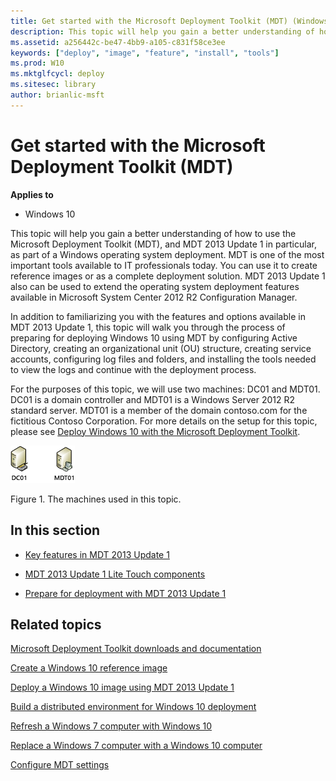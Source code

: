 ```yaml
---
title: Get started with the Microsoft Deployment Toolkit (MDT) (Windows 10)
description: This topic will help you gain a better understanding of how to use the Microsoft Deployment Toolkit (MDT), and MDT 2013 Update 1 in particular, as part of a Windows operating system deployment.
ms.assetid: a256442c-be47-4bb9-a105-c831f58ce3ee
keywords: ["deploy", "image", "feature", "install", "tools"]
ms.prod: W10
ms.mktglfcycl: deploy
ms.sitesec: library
author: brianlic-msft
---
```


# Get started with the Microsoft Deployment Toolkit (MDT)


**Applies to**

-   Windows 10

This topic will help you gain a better understanding of how to use the Microsoft Deployment Toolkit (MDT), and MDT 2013 Update 1 in particular, as part of a Windows operating system deployment. MDT is one of the most important tools available to IT professionals today. You can use it to create reference images or as a complete deployment solution. MDT 2013 Update 1 also can be used to extend the operating system deployment features available in Microsoft System Center 2012 R2 Configuration Manager.

In addition to familiarizing you with the features and options available in MDT 2013 Update 1, this topic will walk you through the process of preparing for deploying Windows 10 using MDT by configuring Active Directory, creating an organizational unit (OU) structure, creating service accounts, configuring log files and folders, and installing the tools needed to view the logs and continue with the deployment process.

For the purposes of this topic, we will use two machines: DC01 and MDT01. DC01 is a domain controller and MDT01 is a Windows Server 2012 R2 standard server. MDT01 is a member of the domain contoso.com for the fictitious Contoso Corporation. For more details on the setup for this topic, please see [Deploy Windows 10 with the Microsoft Deployment Toolkit](deploy-windows-81-with-the-microsoft-deployment-toolkit.md#proof).

![figure 1](images/mdt-05-fig01.png)

Figure 1. The machines used in this topic.

## In this section


-   [Key features in MDT 2013 Update 1](key-features-in-mdt-2013.md)

-   [MDT 2013 Update 1 Lite Touch components](mdt-2013-lite-touch-components.md)

-   [Prepare for deployment with MDT 2013 Update 1](prepare-for-deployment-with-mdt-2013.md)

## Related topics


[Microsoft Deployment Toolkit downloads and documentation](http://go.microsoft.com/fwlink/p/?LinkId=618117)

[Create a Windows 10 reference image](create-a-windows-81-reference-image.md)

[Deploy a Windows 10 image using MDT 2013 Update 1](deploy-a-windows-81-image-using-mdt-2013.md)

[Build a distributed environment for Windows 10 deployment](build-a-distributed-environment-for-windows-81-deployment.md)

[Refresh a Windows 7 computer with Windows 10](refresh-a-windows-7-computer-with-windows-81.md)

[Replace a Windows 7 computer with a Windows 10 computer](replace-a-windows-7-computer-with-a-windows-81-computer.md)

[Configure MDT settings](configure-mdt-2013-settings.md)

 

 





